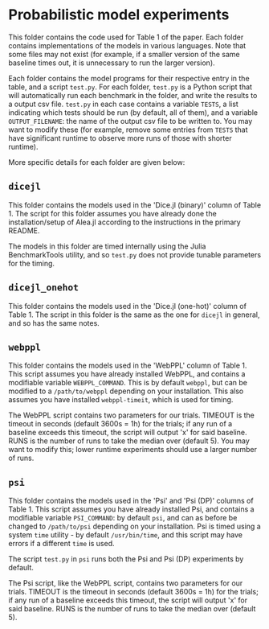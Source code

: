 # Probabilistic model experiments

This folder contains the code used for Table 1 of the paper. Each folder contains implementations of the models in various languages. Note that some files may not exist (for example, if a smaller version of the same baseline times out, it is unnecessary to run the larger version). 

Each folder contains the model programs for their respective entry in the table, and a script `test.py`. For each folder, `test.py` is a Python script that will automatically run each benchmark in the folder, and write the results to a output csv file. `test.py` in each case contains a variable `TESTS`, a list indicating which tests should be run (by default, all of them), and a variable `OUTPUT_FILENAME`: the name of the output csv file to be written to. You may want to modify these (for example, remove some entries from `TESTS` that have significant runtime to observe more runs of those with shorter runtime).

More specific details for each folder are given below:

## `dicejl`
This folder contains the models used in the 'Dice.jl (binary)' column of Table 1. The script for this folder assumes you have already done the installation/setup of Alea.jl according to the instructions in the primary README.

The models in this folder are timed internally using the Julia BenchmarkTools utility, and so `test.py` does not provide tunable parameters for the timing.

## `dicejl_onehot`
This folder contains the models used in the 'Dice.jl (one-hot)' column of Table 1. The script in this folder is the same as the one for `dicejl` in general, and so has the same notes.

## `webppl`
This folder contains the models used in the 'WebPPL' column of Table 1. This script assumes you have already installed WebPPL, and contains a modifiable variable `WEBPPL_COMMAND`. This is by default `webppl`, but can be modified to a `/path/to/webppl` depending on your installation. This also assumes you have installed `webppl-timeit`, which is used for timing. 

The WebPPL script contains two parameters for our trials. TIMEOUT is the timeout in seconds (default 3600s = 1h) for the trials; if any run of a baseline exceeds this timeout, the script will output 'x' for said baseline. RUNS is the number of runs to take the median over (default 5). You may want to modify this; lower runtime experiments should use a larger number of runs. 

## `psi`
This folder contains the models used in the 'Psi' and 'Psi (DP)' columns of Table 1. This script assumes you have already installed Psi, and contains a modifiable variable `PSI_COMMAND`: by default `psi`, and can as before be changed to `/path/to/psi` depending on your installation. Psi is timed using a system `time` utility - by default `/usr/bin/time`, and this script may have errors if a different `time` is used. 

The script `test.py` in `psi` runs both the Psi and Psi (DP) experiments by default. 

The Psi script, like the WebPPL script, contains two parameters for our trials. TIMEOUT is the timeout in seconds (default 3600s = 1h) for the trials; if any run of a baseline exceeds this timeout, the script will output 'x' for said baseline. RUNS is the number of runs to take the median over (default 5).

